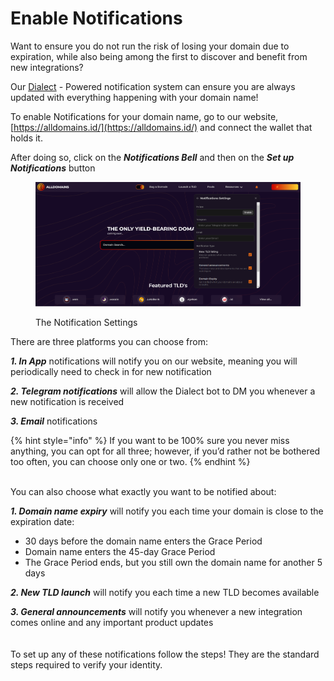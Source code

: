 # Enable Notifications

Want to ensure you do not run the risk of losing your domain due to expiration, while also being among the first to discover and benefit from new integrations?

Our [Dialect](https://www.dialect.to/) - Powered notification system can ensure you are always updated with everything happening with your domain name!

To enable Notifications for your domain name, go to our website, [https://alldomains.id/](https://alldomains.id/)  and connect the wallet that holds it.

After doing so, click on the _**Notifications Bell**_ and then on the _**Set up Notifications**_ button

<figure><img src="../.gitbook/assets/2Screenshot 2024-04-30 151734.png" alt=""><figcaption><p>The Notification Settings</p></figcaption></figure>



There are three platforms you can choose from:

_**1. In App**_ notifications will notify you on our website, meaning you will periodically need to check in for new notification

_**2. Telegram notifications**_ will allow the Dialect bot to DM you whenever a new notification is received

_**3. Email**_ notifications&#x20;

{% hint style="info" %}
If you want to be 100% sure you never miss anything, you can opt for all three; however, if you’d rather not be bothered too often, you can choose only one or two.
{% endhint %}

\
You can also choose what exactly you want to be notified about:

_**1. Domain name expiry**_ will notify you each time your domain is close to the expiration date:

* 30 days before the domain name enters the Grace Period
* Domain name enters the 45-day Grace Period
* The Grace Period ends, but you still own the domain name for another 5 days

_**2. New TLD launch**_ will notify you each time a new TLD becomes available

_**3. General announcements**_ will notify you whenever a new integration comes online and any important product updates\
\
\
To set up any of these notifications follow the steps! They are the standard steps required to verify your identity.
